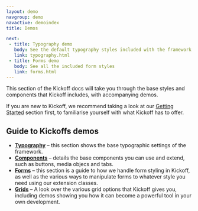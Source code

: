 ```yaml
---
layout: demo
navgroup: demo
navactive: demoindex
title: Demos

next:
 - title: Typography demo
   body: See the default typography styles included with the framework
   link: typography.html
 - title: Forms demo
   body: See all the included form styles
   link: forms.html
---
```


This section of the Kickoff docs will take you through the base styles and components that Kickoff includes, with accompanying demos.

If you are new to Kickoff, we recommend taking a look at our [Getting Started](/kickoff/learn/) section first, to familiarise yourself with what Kickoff has to offer.

## Guide to Kickoffs demos

- **[Typography](typography.html)** – this section shows the base typographic settings of the framework.
- **[Components](components.html)** – details the base components you can use and extend, such as buttons, media objecs and tabs.
- **[Forms](forms.html)** – this section is a guide to how we handle form styling in Kickoff, as well as the various ways to manipulate forms to whatever style you need using our extension classes.
- **[Grids](grids.html)** – A look over the various grid options that Kickoff gives you, including demos showing you how it can become a powerful tool in your own development.

